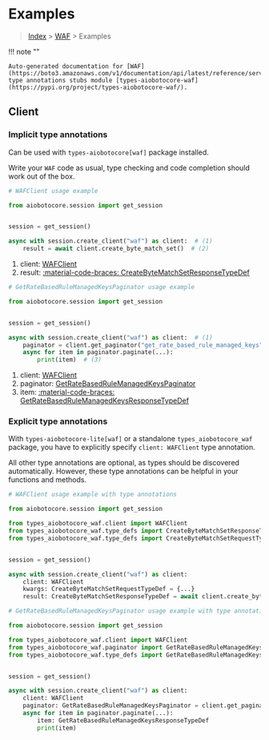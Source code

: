 # Examples

> [Index](../README.md) > [WAF](./README.md) > Examples

!!! note ""

    Auto-generated documentation for [WAF](https://boto3.amazonaws.com/v1/documentation/api/latest/reference/services/waf.html#waf)
    type annotations stubs module [types-aiobotocore-waf](https://pypi.org/project/types-aiobotocore-waf/).

## Client

### Implicit type annotations

Can be used with `types-aiobotocore[waf]` package installed.

Write your `WAF` code as usual,
type checking and code completion should work out of the box.



```python
# WAFClient usage example

from aiobotocore.session import get_session


session = get_session()

async with session.create_client("waf") as client:  # (1)
    result = await client.create_byte_match_set()  # (2)
```

1. client: [WAFClient](./client.md)
2. result: [:material-code-braces: CreateByteMatchSetResponseTypeDef](./type_defs.md#createbytematchsetresponsetypedef) 



```python
# GetRateBasedRuleManagedKeysPaginator usage example

from aiobotocore.session import get_session


session = get_session()

async with session.create_client("waf") as client:  # (1)
    paginator = client.get_paginator("get_rate_based_rule_managed_keys")  # (2)
    async for item in paginator.paginate(...):
        print(item)  # (3)
```

1. client: [WAFClient](./client.md)
2. paginator: [GetRateBasedRuleManagedKeysPaginator](./paginators.md#getratebasedrulemanagedkeyspaginator)
3. item: [:material-code-braces: GetRateBasedRuleManagedKeysResponseTypeDef](./type_defs.md#getratebasedrulemanagedkeysresponsetypedef) 




### Explicit type annotations

With `types-aiobotocore-lite[waf]`
or a standalone `types_aiobotocore_waf` package, you have to explicitly specify
`client: WAFClient` type annotation.

All other type annotations are optional, as types should be discovered automatically.
However, these type annotations can be helpful in your functions and methods.


```python
# WAFClient usage example with type annotations

from aiobotocore.session import get_session

from types_aiobotocore_waf.client import WAFClient
from types_aiobotocore_waf.type_defs import CreateByteMatchSetResponseTypeDef
from types_aiobotocore_waf.type_defs import CreateByteMatchSetRequestTypeDef


session = get_session()

async with session.create_client("waf") as client:
    client: WAFClient
    kwargs: CreateByteMatchSetRequestTypeDef = {...}
    result: CreateByteMatchSetResponseTypeDef = await client.create_byte_match_set(**kwargs)
```



```python
# GetRateBasedRuleManagedKeysPaginator usage example with type annotations

from aiobotocore.session import get_session

from types_aiobotocore_waf.client import WAFClient
from types_aiobotocore_waf.paginator import GetRateBasedRuleManagedKeysPaginator
from types_aiobotocore_waf.type_defs import GetRateBasedRuleManagedKeysResponseTypeDef


session = get_session()

async with session.create_client("waf") as client:
    client: WAFClient
    paginator: GetRateBasedRuleManagedKeysPaginator = client.get_paginator("get_rate_based_rule_managed_keys")
    async for item in paginator.paginate(...):
        item: GetRateBasedRuleManagedKeysResponseTypeDef
        print(item)
```


